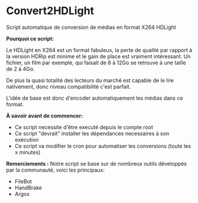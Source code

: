 # Convert2HDLight
Script automatique de conversion de médias en format X264 HDLight

**Pourquoi ce script:**

Le HDLight en X264 est un format fabuleux, la perte de qualité par rapport à la version HDRip est minime et le gain de place est vraiment intéressant. Un fichier, un film par exemple, qui faisait de 8 à 12Go se retrouve à une taille de 2 à 4Go.

De plus la quasi totalité des lecteurs du marché est capable de le lire nativement, donc niveau compatibilité c'est parfait.

L'idée de base est donc d'encoder automatiquement les médias dans ce format.

**À savoir avant de commencer:**
- Ce script necessite d'être executé depuis le compte root
- Ce script "devrait" installer les dépendances necessaires à son exécution
- Ce script va modifier le cron pour automatiser les conversions (toute les x minutes)


**Remerciements :**
Notre script se base sur de nombreux outils développés par la communauté, voici les principaux:
- FileBot
- HandBrake
- Argos
